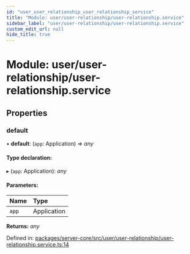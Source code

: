 ```yaml
---
id: "user_user_relationship_user_relationship_service"
title: "Module: user/user-relationship/user-relationship.service"
sidebar_label: "user/user-relationship/user-relationship.service"
custom_edit_url: null
hide_title: true
---
```


# Module: user/user-relationship/user-relationship.service

## Properties

### default

• **default**: (`app`: Application) => *any*

#### Type declaration:

▸ (`app`: Application): *any*

#### Parameters:

| Name | Type |
| :------ | :------ |
| `app` | Application |

**Returns:** *any*

Defined in: [packages/server-core/src/user/user-relationship/user-relationship.service.ts:14](https://github.com/xr3ngine/xr3ngine/blob/7e8e151f1/packages/server-core/src/user/user-relationship/user-relationship.service.ts#L14)
